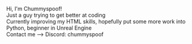 Hi, I'm Chummyspoof!  
Just a guy trying to get better at coding  
Currently improving my HTML skills, hopefully put some more work into Python, beginner in Unreal Engine  
Contact me --> Discord: chummyspoof

